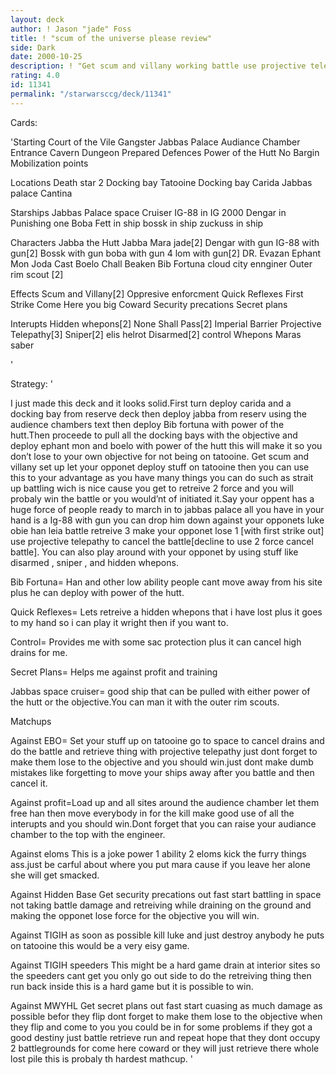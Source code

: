 ```yaml
---
layout: deck
author: ! Jason "jade" Foss
title: ! "scum of the universe please review"
side: Dark
date: 2000-10-25
description: ! "Get scum and villany working battle use projective telepathy to cancel the battle retrieve force with scume and villany."
rating: 4.0
id: 11341
permalink: "/starwarsccg/deck/11341"
---
```

Cards: 

'Starting
Court of the Vile Gangster
Jabbas Palace Audiance Chamber
Entrance Cavern
Dungeon
Prepared Defences
Power of the Hutt
No Bargin
Mobilization points

Locations
Death star 2 Docking bay
Tatooine Docking bay
Carida
Jabbas palace
Cantina

Starships
Jabbas Palace space Cruiser
IG-88 in IG 2000
Dengar in Punishing one
Boba Fett in ship
bossk in ship
zuckuss in ship

Characters
Jabba the Hutt
Jabba
Mara jade[2]
Dengar with gun
IG-88 with gun[2]
Bossk with gun
boba with gun
4 lom with gun[2]
DR. Evazan
Ephant Mon
Joda Cast
Boelo
Chall Beaken
Bib Fortuna
cloud city ennginer
Outer rim scout [2]

Effects
Scum and Villany[2]
Oppresive enforcment
Quick Reflexes
First Strike
Come Here you big Coward
Security precations
Secret plans

Interupts
Hidden whepons[2]
None Shall Pass[2]
Imperial Barrier
Projective Telepathy[3]
Sniper[2]
elis helrot
Disarmed[2]
control
Whepons
Maras saber



'

Strategy: '

I just made this deck and it looks solid.First turn deploy carida and a docking bay from reserve deck then deploy jabba from reserv using the audience chambers text then deploy Bib fortuna with power of the hutt.Then proceede to pull all the docking bays with the objective and deploy ephant mon and boelo with power of the hutt this will make it so you don’t lose to your own objective for not being on tatooine. Get scum and villany set up let your opponet deploy stuff on tatooine then you can use this to your advantage as you have many things you can do such as strait up battling wich is nice cause you get to retreive 2 force and you will probaly win the battle or you would’nt of initiated it.Say your oppent has a huge force of people ready to march in to jabbas palace all you have in your hand is a Ig-88 with gun you can drop him down against your opponets luke obie han leia battle retreive 3 make your opponet lose 1 [with first strike out]
use projective telepathy to cancel the battle[decline to use 2 force cancel battle]. You can also play around with your opponet by using stuff like disarmed , sniper , and  hidden whepons.

Bib Fortuna= Han and other low ability people cant move away from his site plus he can deploy with power of the hutt.

Quick Reflexes= Lets retreive a hidden whepons that i have lost plus it goes to my hand so i can play it wright then if you want to.

Control= Provides me with some sac protection plus it can cancel high drains for me.

Secret Plans= Helps me against profit and training

Jabbas space cruiser= good ship that can be pulled with either power of the hutt or the objective.You can man it with the outer rim scouts.


Matchups

Against EBO= Set your stuff up on tatooine go to space to cancel drains and do the battle and retrieve thing with projective telepathy just dont forget to make them lose to the objective and you should win.just dont make dumb mistakes like forgetting to move your ships away after you battle and then cancel it.

Against profit=Load up	and all sites around the audience chamber let them free han then move everybody in for the kill make good use of all the interupts and you should win.Dont forget that you can raise your audiance chamber to the top with the engineer.

Against eloms
This is a joke power 1 ability 2 eloms kick the furry things ass.just be carful about where you put mara cause if you leave her alone she will get smacked.

Against Hidden Base
Get security precations out fast start battling in space not taking battle damage and retreiving while draining on the ground and making the opponet lose force for the objective you will win.

Against TIGIH
as soon as possible kill luke and just destroy anybody he puts on tatooine this would be a very eisy game.

Against TIGIH speeders
This might be a hard game drain at interior sites so the speeders cant get you only go out side to do the retreiving thing then run back inside this is a hard game but it is possible to win.

Against MWYHL
Get secret plans out fast start cuasing as much damage as possible befor they flip dont forget to make them lose to the objective when they flip and come to you you could be in for some problems if they got a good destiny just battle retrieve run and repeat hope that they dont occupy 2 battlegrounds for come here coward or they will just retrieve there whole lost pile this is probaly th hardest mathcup. '
